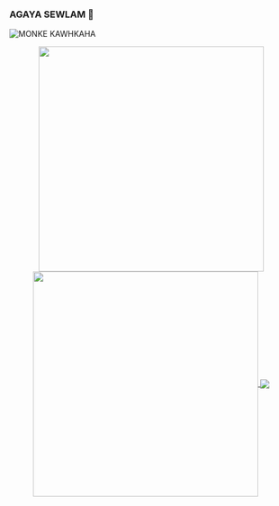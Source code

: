 ### AGAYA SEWLAM 👋
![MONKE KAWHKAHA](https://babico.s-ul.eu/zlv09Xeh)

<center>
<a href="https://github.com/babico">
  <img align="center" src="https://github-readme-stats.vercel.app/api?username=babico&show_icons=true&locale=tr&include_all_commits=true&count_private=true&theme=radical" width="400" />
  <img align="center" src="https://github-readme-stats.vercel.app/api/top-langs?username=babico&show_icons=true&locale=tr&layout=compact&langs_count=8&theme=radical" width="400" />
</a>
  <img align="center" src="https://komarev.com/ghpvc/?username=babico&color=blue" />
</center>
